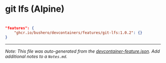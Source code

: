 # git lfs (Alpine)

# 

```json
"features": {
    "ghcr.io/bushero/devcontainers/features/git-lfs:1.0.2": {}
}
```

---

_Note: This file was auto-generated from the [devcontainer-feature.json](/features/src/git-lfs/devcontainer-feature.json). Add additional notes to a `Notes.md`._
